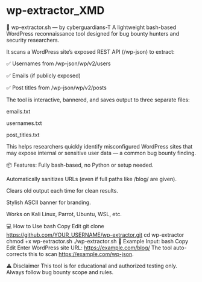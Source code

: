 # wp-extractor_XMD
🔱 wp-extractor.sh — by cyberguardians-T
A lightweight bash-based WordPress reconnaissance tool designed for bug bounty hunters and security researchers.

It scans a WordPress site’s exposed REST API (/wp-json) to extract:

✅ Usernames from /wp-json/wp/v2/users

✅ Emails (if publicly exposed)

✅ Post titles from /wp-json/wp/v2/posts

The tool is interactive, bannered, and saves output to three separate files:

emails.txt

usernames.txt

post_titles.txt

This helps researchers quickly identify misconfigured WordPress sites that may expose internal or sensitive user data — a common bug bounty finding.

📦 Features:
Fully bash-based, no Python or setup needed.

Automatically sanitizes URLs (even if full paths like /blog/ are given).

Clears old output each time for clean results.

Stylish ASCII banner for branding.

Works on Kali Linux, Parrot, Ubuntu, WSL, etc.


💻 How to Use
bash
Copy
Edit
git clone https://github.com/YOUR_USERNAME/wp-extractor.git
cd wp-extractor
chmod +x wp-extractor.sh
./wp-extractor.sh
📌 Example Input:
bash
Copy
Edit
Enter WordPress site URL: https://example.com/blog/
The tool auto-corrects this to scan https://example.com/wp-json.

⚠️ Disclaimer
This tool is for educational and authorized testing only.
Always follow bug bounty scope and rules.














